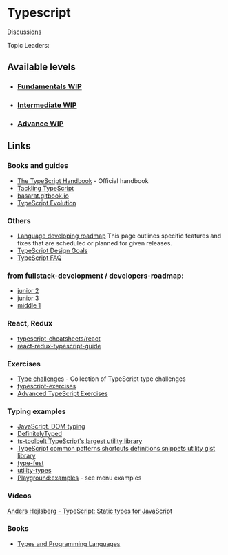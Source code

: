# Typescript

[Discussions](https://github.com/nikolaiborisik/front-end-roadmap/discussions/categories/typescript)

Topic Leaders:

## Available levels

- ### [Fundamentals WIP](fundamentals.md)
- ### [Intermediate WIP](intermediate.md)
- ### [Advance WIP](advance.md)

## Links

### Books and guides

- [The TypeScript Handbook](https://www.typescriptlang.org/docs/handbook/intro.html) - Official handbook
- [Tackling TypeScript](https://exploringjs.com/tackling-ts/toc.html)
- [basarat.gitbook.io](https://basarat.gitbook.io/typescript/)
- [TypeScript Evolution](https://mariusschulz.com/blog/series/typescript-evolution)

### Others

- [Language developing roadmap](https://github.com/microsoft/TypeScript/wiki/Roadmap) This page outlines specific
  features and fixes that are scheduled or planned for given releases.
- [TypeScript Design Goals](https://github.com/microsoft/TypeScript/wiki/TypeScript-Design-Goals)
- [TypeScript FAQ](https://github.com/microsoft/TypeScript/wiki/FAQ)

### from fullstack-development / developers-roadmap:

- [junior 2](https://github.com/fullstack-development/developers-roadmap/blob/master/frontend/junior-2/ts.md)
- [junior 3](https://github.com/fullstack-development/developers-roadmap/blob/master/frontend/junior-3/ts.md)
- [middle 1](https://github.com/fullstack-development/developers-roadmap/blob/master/frontend/middle-1/typescript.md)

### React, Redux

- [typescript-cheatsheets/react](https://github.com/typescript-cheatsheets/react)
- [react-redux-typescript-guide](https://github.com/piotrwitek/react-redux-typescript-guide)

### Exercises

- [Type challenges](https://github.com/type-challenges/type-challenges) - Collection of TypeScript type challenges
- [typescript-exercises](https://github.com/typescript-exercises/typescript-exercises)
- [Advanced TypeScript Exercises](https://dev.to/macsikora/advanced-typescript-exercises-question-1-45k4)

### Typing examples

- [JavaScript, DOM typing](https://github.com/microsoft/TypeScript/tree/main/src/lib)
- [DefinitelyTyped](https://github.com/DefinitelyTyped/DefinitelyTyped)
- [ts-toolbelt TypeScript's largest utility library](https://github.com/millsp/ts-toolbelt)
- [TypeScript common patterns shortcuts definitions snippets utility gist library
  ](https://github.com/joonhocho/tsdef)
- [type-fest](https://github.com/sindresorhus/type-fest)
- [utility-types](https://github.com/piotrwitek/utility-types)
- [Playground:examples](https://www.typescriptlang.org/play) - see menu examples

### Videos

[Anders Hejlsberg - TypeScript: Static types for JavaScript](https://youtu.be/ET4kT88JRXs)

### Books

- [Types and Programming Languages](https://www.amazon.com/Types-Programming-Languages-MIT-Press/dp/0262162091)
